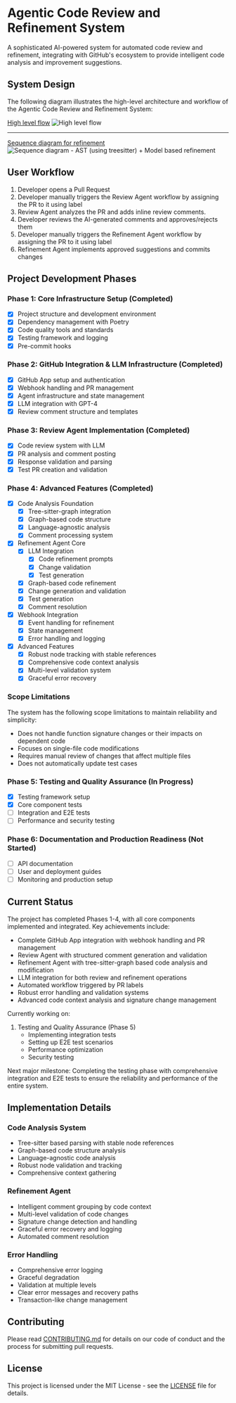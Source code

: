 # Agentic Code Review and Refinement System

A sophisticated AI-powered system for automated code review and refinement, integrating with GitHub's ecosystem to provide intelligent code analysis and improvement suggestions.

## System Design

The following diagram illustrates the high-level architecture and workflow of the Agentic Code Review and Refinement System:

[High level flow](https://excalidraw.com/#room=4dd1c0e4005f7423fa9e,y147i26ttB-UIqxbYdifxw)
![High level flow](docs/assets/Design%20-%20Code%20Review%20%26%20Refinement%20Agent.png)

---
[Sequence diagram for refinement](https://excalidraw.com/#json=5ZTVdYF8S7wBNruJcUFj3,w8Nr423cho_GauPzmjNmQw)
![Sequence diagram - AST (using treesitter) + Model based refinement](docs/assets/Seq%20diagram%20-%20Refinement%20agent.png)

## User Workflow

1. Developer opens a Pull Request
2. Developer manually triggers the Review Agent workflow by assigning the PR to it using label
3. Review Agent analyzes the PR and adds inline review comments.
4. Developer reviews the AI-generated comments and approves/rejects them
5. Developer manually triggers the Refinement Agent workflow by assigning the PR to it using label
6. Refinement Agent implements approved suggestions and commits changes

## Project Development Phases

### Phase 1: Core Infrastructure Setup (Completed)
- [x] Project structure and development environment
- [x] Dependency management with Poetry
- [x] Code quality tools and standards
- [x] Testing framework and logging
- [x] Pre-commit hooks

### Phase 2: GitHub Integration & LLM Infrastructure (Completed)
- [x] GitHub App setup and authentication
- [x] Webhook handling and PR management
- [x] Agent infrastructure and state management
- [x] LLM integration with GPT-4
- [x] Review comment structure and templates

### Phase 3: Review Agent Implementation (Completed)
- [x] Code review system with LLM
- [x] PR analysis and comment posting
- [x] Response validation and parsing
- [x] Test PR creation and validation

### Phase 4: Advanced Features (Completed)
- [x] Code Analysis Foundation
  - [x] Tree-sitter-graph integration
  - [x] Graph-based code structure
  - [x] Language-agnostic analysis
  - [x] Comment processing system
- [x] Refinement Agent Core
  - [x] LLM Integration
    - [x] Code refinement prompts
    - [x] Change validation
    - [x] Test generation
  - [x] Graph-based code refinement
  - [x] Change generation and validation
  - [x] Test generation
  - [x] Comment resolution
- [x] Webhook Integration
  - [x] Event handling for refinement
  - [x] State management
  - [x] Error handling and logging
- [x] Advanced Features
  - [x] Robust node tracking with stable references
  - [x] Comprehensive code context analysis
  - [x] Multi-level validation system
  - [x] Graceful error recovery

### Scope Limitations
The system has the following scope limitations to maintain reliability and simplicity:
- Does not handle function signature changes or their impacts on dependent code
- Focuses on single-file code modifications
- Requires manual review of changes that affect multiple files
- Does not automatically update test cases

### Phase 5: Testing and Quality Assurance (In Progress)
- [x] Testing framework setup
- [x] Core component tests
- [ ] Integration and E2E tests
- [ ] Performance and security testing

### Phase 6: Documentation and Production Readiness (Not Started)
- [ ] API documentation
- [ ] User and deployment guides
- [ ] Monitoring and production setup

## Current Status

The project has completed Phases 1-4, with all core components implemented and integrated. Key achievements include:

- Complete GitHub App integration with webhook handling and PR management
- Review Agent with structured comment generation and validation
- Refinement Agent with tree-sitter-graph based code analysis and modification
- LLM integration for both review and refinement operations
- Automated workflow triggered by PR labels
- Robust error handling and validation systems
- Advanced code context analysis and signature change management

Currently working on:
1. Testing and Quality Assurance (Phase 5)
   - Implementing integration tests
   - Setting up E2E test scenarios
   - Performance optimization
   - Security testing

Next major milestone: Completing the testing phase with comprehensive integration and E2E tests to ensure the reliability and performance of the entire system.

## Implementation Details

### Code Analysis System
- Tree-sitter based parsing with stable node references
- Graph-based code structure analysis
- Language-agnostic code analysis
- Robust node validation and tracking
- Comprehensive context gathering

### Refinement Agent
- Intelligent comment grouping by code context
- Multi-level validation of code changes
- Signature change detection and handling
- Graceful error recovery and logging
- Automated comment resolution

### Error Handling
- Comprehensive error logging
- Graceful degradation
- Validation at multiple levels
- Clear error messages and recovery paths
- Transaction-like change management

## Contributing

Please read [CONTRIBUTING.md](CONTRIBUTING.md) for details on our code of conduct and the process for submitting pull requests.

## License

This project is licensed under the MIT License - see the [LICENSE](LICENSE) file for details.
